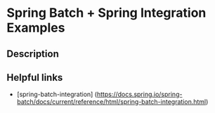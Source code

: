 # Spring Batch + Spring Integration Examples

## Description

## Helpful links

* [spring-batch-integration] (https://docs.spring.io/spring-batch/docs/current/reference/html/spring-batch-integration.html)
